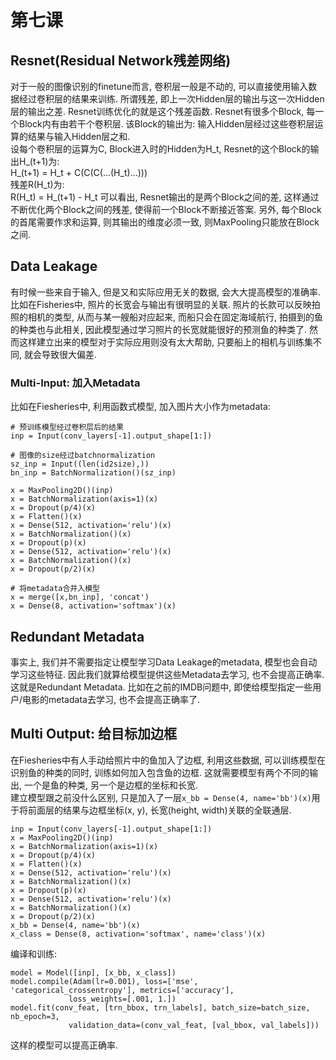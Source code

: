 # 第七课

## Resnet(Residual Network残差网络)
对于一般的图像识别的finetune而言, 卷积层一般是不动的, 可以直接使用输入数据经过卷积层的结果来训练. 所谓残差, 即上一次Hidden层的输出与这一次Hidden层的输出之差. Resnet训练优化的就是这个残差函数. Resnet有很多个Block, 每一个Block内有由若干个卷积层. 该Block的输出为: 输入Hidden层经过这些卷积层运算的结果与输入Hidden层之和.  
设每个卷积层的运算为C, Block进入时的Hidden为H_t, Resnet的这个Block的输出H_(t+1)为:  
H_(t+1) = H_t + C(C(C(...(H_t)...)))  
残差R(H_t)为:  
R(H_t) = H_(t+1) - H_t
可以看出, Resnet输出的是两个Block之间的差, 这样通过不断优化两个Block之间的残差, 使得前一个Block不断接近答案. 另外, 每个Block的首尾需要作求和运算, 则其输出的维度必须一致, 则MaxPooling只能放在Block之间.


## Data Leakage
有时候一些来自于输入, 但是又和实际应用无关的数据, 会大大提高模型的准确率. 比如在Fisheries中, 照片的长宽会与输出有很明显的关联. 照片的长款可以反映拍照的相机的类型, 从而与某一艘船对应起来, 而船只会在固定海域航行, 拍摄到的鱼的种类也与此相关, 因此模型通过学习照片的长宽就能很好的预测鱼的种类了. 然而这样建立出来的模型对于实际应用则没有太大帮助, 只要船上的相机与训练集不同, 就会导致很大偏差.

### Multi-Input: 加入Metadata
比如在Fiesheries中, 利用函数式模型, 加入图片大小作为metadata:  
```
# 预训练模型经过卷积层后的结果
inp = Input(conv_layers[-1].output_shape[1:])

# 图像的size经过batchnormalization
sz_inp = Input((len(id2size),))
bn_inp = BatchNormalization()(sz_inp)

x = MaxPooling2D()(inp)
x = BatchNormalization(axis=1)(x)
x = Dropout(p/4)(x)
x = Flatten()(x)
x = Dense(512, activation='relu')(x)
x = BatchNormalization()(x)
x = Dropout(p)(x)
x = Dense(512, activation='relu')(x)
x = BatchNormalization()(x)
x = Dropout(p/2)(x)

# 将metadata合并入模型
x = merge([x,bn_inp], 'concat')
x = Dense(8, activation='softmax')(x)
```

## Redundant Metadata
事实上, 我们并不需要指定让模型学习Data Leakage的metadata, 模型也会自动学习这些特征. 因此我们就算给模型提供这些Metadata去学习, 也不会提高正确率. 这就是Redundant Metadata. 比如在之前的IMDB问题中, 即使给模型指定一些用户/电影的metadata去学习, 也不会提高正确率了.


## Multi Output: 给目标加边框
在Fiesheries中有人手动给照片中的鱼加入了边框, 利用这些数据, 可以训练模型在识别鱼的种类的同时, 训练如何加入包含鱼的边框. 这就需要模型有两个不同的输出, 一个是鱼的种类, 另一个是边框的坐标和长宽.  
建立模型跟之前没什么区别, 只是加入了一层`x_bb = Dense(4, name='bb')(x)`用于将前面层的结果与边框坐标(x, y), 长宽(height, width)关联的全联通层.  
```
inp = Input(conv_layers[-1].output_shape[1:])
x = MaxPooling2D()(inp)
x = BatchNormalization(axis=1)(x)
x = Dropout(p/4)(x)
x = Flatten()(x)
x = Dense(512, activation='relu')(x)
x = BatchNormalization()(x)
x = Dropout(p)(x)
x = Dense(512, activation='relu')(x)
x = BatchNormalization()(x)
x = Dropout(p/2)(x)
x_bb = Dense(4, name='bb')(x)
x_class = Dense(8, activation='softmax', name='class')(x)
```
编译和训练:  
```
model = Model([inp], [x_bb, x_class])
model.compile(Adam(lr=0.001), loss=['mse', 'categorical_crossentropy'], metrics=['accuracy'],
             loss_weights=[.001, 1.])
model.fit(conv_feat, [trn_bbox, trn_labels], batch_size=batch_size, nb_epoch=3, 
             validation_data=(conv_val_feat, [val_bbox, val_labels]))            
```
这样的模型可以提高正确率.

